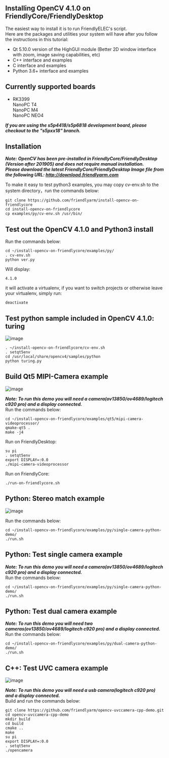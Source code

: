 ## Installing OpenCV 4.1.0 on FriendlyCore/FriendlyDesktop
The easiest way to install it is to run FriendlyELEC's script.  
Here are the packages and utilities your system will have after you follow the instructions in this tutorial:
* Qt 5.10.0 version of the HighGUI module (Better 2D window interface with zoom, image saving capabilities, etc)
* C++ interface and examples
* C interface and examples
* Python 3.6+ interface and examples

## Currently supported boards 
* RK3399  
NanoPC T4  
NanoPC M4  
NanoPC NEO4  
  
***If you are using the s5p4418/s5p6818 development board, please checkout to the "s5pxx18" branch.***
  
## Installation 
***Note: OpenCV has been pre-installed in FriendlyCore/FriendlyDesktop (Version after 201905) and does not require manual installation.  
Please download the latest FriendlyCore/FriendlyDesktop Image file from the following URL: http://download.friendlyarm.com***  
  
To make it easy to test python3 examples, you may copy cv-env.sh to the system directory，run the commands below:
```
git clone https://github.com/friendlyarm/install-opencv-on-friendlycore
cd install-opencv-on-friendlycore
cp examples/py/cv-env.sh /usr/bin/
```

## Test out the OpenCV 4.1.0 and Python3 install
Run the commands below:
```
cd ~/install-opencv-on-friendlycore/examples/py/
. cv-env.sh
python ver.py
```
Will display:
```
4.1.0
```
it will activate a virtualenv, if you want to switch projects or otherwise leave your virtualenv, simply run:
```
deactivate 
```

## Test python sample included in OpenCV 4.1.0: turing

![image](https://github.com/friendlyarm/install-opencv-on-friendlycore/raw/master/examples/images/python-turing.png)

```
. ~/install-opencv-on-friendlycore/cv-env.sh
. setqt5env
cd /usr/local/share/opencv4/samples/python
python turing.py
```

## Build Qt5 MIPI-Camera example

![image](https://github.com/friendlyarm/install-opencv-on-friendlycore/raw/rk3399/examples/images/qt5-camera.png)

***Note: To run this demo you will need a camera(ov13850/ov4689/logitech c920 pro) and a display connected.***  
Run the commands below:
```
cd ~/install-opencv-on-friendlycore/examples/qt5/mipi-camera-videoprocessor/
qmake-qt5 .
make -j4
```
Run on FriendlyDesktop:
```
su pi
. setqt5env
export DISPLAY=:0.0
./mipi-camera-videoprocessor
```
Run on FriendlyCore:
```
./run-on-friendlycore.sh
```
## Python: Stereo match example

![image](https://github.com/friendlyarm/install-opencv-on-friendlycore/raw/rk3399/examples/images/python-stereo-match.png)

Run the commands below:
```
cd ~/install-opencv-on-friendlycore/examples/py/single-camera-python-demo/
./run.sh
```

## Python: Test single camera example
***Note: To run this demo you will need a camera(ov13850/ov4689/logitech c920 pro) and a display connected.***  
Run the commands below:
```
cd ~/install-opencv-on-friendlycore/examples/py/single-camera-python-demo/
./run.sh
```

## Python: Test dual camera example
***Note: To run this demo you will need two cameras(ov13850/ov4689/logitech c920 pro) and a display connected.***  
Run the commands below:
```
cd ~/install-opencv-on-friendlycore/examples/py/dual-camera-python-demo/
./run.sh
```

## C++: Test UVC camera example

![image](https://github.com/friendlyarm/install-opencv-on-friendlycore/raw/rk3399/examples/images/cpp-opencamera.png)

***Note: To run this demo you will need a usb camera(logitech c920 pro) and a display connected.***  
Build and run the commands below:
```
git clone https://github.com/friendlyarm/opencv-uvccamera-cpp-demo.git
cd opencv-uvccamera-cpp-demo
mkdir build
cd build
cmake ..
make
su pi
export DISPLAY=:0.0
. setqt5env
./opencamera
```


